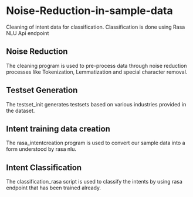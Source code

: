 # Noise-Reduction-in-sample-data
Cleaning of intent data for classification. Classification is done using Rasa NLU Api endpoint

## Noise Reduction
The cleaning program is used to pre-process data through noise reduction processes like Tokenization, Lemmatization and special character removal.
## Testset Generation
The testset_init generates testsets based on various industries provided in the dataset.
## Intent training data creation
The rasa_intentcreation program is used to convert our sample data into a form understood by rasa nlu.
## Intent Classification 
The classification_rasa script is used to classify the intents by using rasa endpoint that has been trained already.
